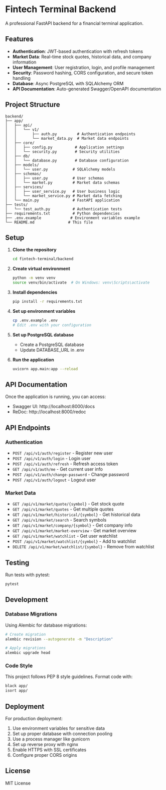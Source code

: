 # Fintech Terminal Backend

A professional FastAPI backend for a financial terminal application.

## Features

- **Authentication**: JWT-based authentication with refresh tokens
- **Market Data**: Real-time stock quotes, historical data, and company information
- **User Management**: User registration, login, and profile management
- **Security**: Password hashing, CORS configuration, and secure token handling
- **Database**: Async PostgreSQL with SQLAlchemy ORM
- **API Documentation**: Auto-generated Swagger/OpenAPI documentation

## Project Structure

```
backend/
├── app/
│   ├── api/
│   │   └── v1/
│   │       ├── auth.py         # Authentication endpoints
│   │       └── market_data.py  # Market data endpoints
│   ├── core/
│   │   ├── config.py          # Application settings
│   │   └── security.py        # Security utilities
│   ├── db/
│   │   └── database.py        # Database configuration
│   ├── models/
│   │   └── user.py           # SQLAlchemy models
│   ├── schemas/
│   │   ├── user.py           # User schemas
│   │   └── market.py         # Market data schemas
│   ├── services/
│   │   ├── user_service.py   # User business logic
│   │   └── market_service.py # Market data fetching
│   └── main.py               # FastAPI application
├── tests/
│   └── test_auth.py          # Authentication tests
├── requirements.txt          # Python dependencies
├── .env.example             # Environment variables example
└── README.md               # This file
```

## Setup

1. **Clone the repository**
   ```bash
   cd fintech-terminal/backend
   ```

2. **Create virtual environment**
   ```bash
   python -m venv venv
   source venv/bin/activate  # On Windows: venv\Scripts\activate
   ```

3. **Install dependencies**
   ```bash
   pip install -r requirements.txt
   ```

4. **Set up environment variables**
   ```bash
   cp .env.example .env
   # Edit .env with your configuration
   ```

5. **Set up PostgreSQL database**
   - Create a PostgreSQL database
   - Update DATABASE_URL in .env

6. **Run the application**
   ```bash
   uvicorn app.main:app --reload
   ```

## API Documentation

Once the application is running, you can access:
- Swagger UI: http://localhost:8000/docs
- ReDoc: http://localhost:8000/redoc

## API Endpoints

### Authentication
- `POST /api/v1/auth/register` - Register new user
- `POST /api/v1/auth/login` - Login user
- `POST /api/v1/auth/refresh` - Refresh access token
- `GET /api/v1/auth/me` - Get current user info
- `POST /api/v1/auth/change-password` - Change password
- `POST /api/v1/auth/logout` - Logout user

### Market Data
- `GET /api/v1/market/quote/{symbol}` - Get stock quote
- `GET /api/v1/market/quotes` - Get multiple quotes
- `GET /api/v1/market/historical/{symbol}` - Get historical data
- `GET /api/v1/market/search` - Search symbols
- `GET /api/v1/market/company/{symbol}` - Get company info
- `GET /api/v1/market/market-overview` - Get market overview
- `GET /api/v1/market/watchlist` - Get user watchlist
- `POST /api/v1/market/watchlist/{symbol}` - Add to watchlist
- `DELETE /api/v1/market/watchlist/{symbol}` - Remove from watchlist

## Testing

Run tests with pytest:
```bash
pytest
```

## Development

### Database Migrations

Using Alembic for database migrations:
```bash
# Create migration
alembic revision --autogenerate -m "Description"

# Apply migrations
alembic upgrade head
```

### Code Style

This project follows PEP 8 style guidelines. Format code with:
```bash
black app/
isort app/
```

## Deployment

For production deployment:
1. Use environment variables for sensitive data
2. Set up proper database with connection pooling
3. Use a process manager like gunicorn
4. Set up reverse proxy with nginx
5. Enable HTTPS with SSL certificates
6. Configure proper CORS origins

## License

MIT License